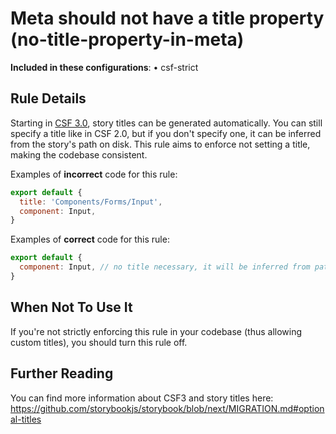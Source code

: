 # Meta should not have a title property (no-title-property-in-meta)

<!-- RULE-CATEGORIES:START -->

**Included in these configurations**: • csf-strict

<!-- RULE-CATEGORIES:END -->

## Rule Details

Starting in [CSF 3.0](https://storybook.js.org/blog/component-story-format-3-0/), story titles can be generated automatically. You can still specify a title like in CSF 2.0, but if you don't specify one, it can be inferred from the story's path on disk.
This rule aims to enforce not setting a title, making the codebase consistent.

Examples of **incorrect** code for this rule:

```js
export default {
  title: 'Components/Forms/Input',
  component: Input,
}
```

Examples of **correct** code for this rule:

```js
export default {
  component: Input, // no title necessary, it will be inferred from path on disk!
}
```

## When Not To Use It

If you're not strictly enforcing this rule in your codebase (thus allowing custom titles), you should turn this rule off.

## Further Reading

You can find more information about CSF3 and story titles here: https://github.com/storybookjs/storybook/blob/next/MIGRATION.md#optional-titles
